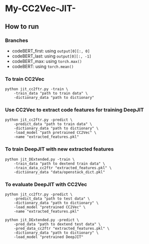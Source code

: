 # My-CC2Vec-JIT-

## How to run

### Branches
* codeBERT_first: using `output[0][:, 0]`
* codeBERT_last: using `output[0][:, -1]`
* codeBERT_max: using `torch.max()`
* codeBERT: using `torch.mean()`

### To train CC2Vec
```
python jit_cc2ftr.py -train \
    -train_data "path to train data" \
    -dictionary_data "path to dictionary"
```

### Use CC2Vec to extract code features for training DeepJIT
```
python jit_cc2ftr.py -predict \
    -predict_data "path to train data" \
    -dictionary_data "path to dictionary" \
    -load_model "path pretrained CC2Vec" \
    -name "extracted_features.pkl"
```

### To train DeepJIT with new extracted features
```
python jit_DExtended.py -train \
    -train_data "path to dextend train data" \
    -train_data_cc2ftr "extracted_features.pkl" \
    -dictionary_data "data/openstack_dict.pkl"
```

### To evaluate DeepJIT with CC2Vec
```
python jit_cc2ftr.py -predict \
    -predict_data "path to test data" \
    -dictionary_data "path to dictionary" \
    -load_model "pretrained CC2Vec" \
    -name "extracted_features.pkl"

python jit_DExtended.py -predict \
    -pred_data "path to dextend test data" \
    -pred_data_cc2ftr "extracted_features.pkl" \
    -dictionary_data "path to dictionary" \
    -load_model "pretrained DeepJIT"
```
